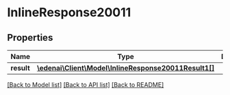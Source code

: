# InlineResponse20011

## Properties
Name | Type | Description | Notes
------------ | ------------- | ------------- | -------------
**result** | [**\edenai\Client\Model\InlineResponse20011Result1[]**](InlineResponse20011Result1.md) |  | [optional] 

[[Back to Model list]](../README.md#documentation-for-models) [[Back to API list]](../README.md#documentation-for-api-endpoints) [[Back to README]](../README.md)



